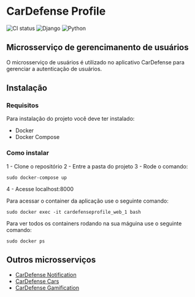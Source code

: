# CarDefense Profile
![CI status](https://img.shields.io/badge/build-passing-brightgreen.svg)
![Django](https://img.shields.io/badge/django-2.1-blue.svg)
![Python](https://img.shields.io/badge/python-3.6-ff69b4.svg)

## Microsserviço de gerencimanento de usuários

O microsserviço de usuários é utilizado no aplicativo CarDefense para gerenciar a autenticação de usuários.

## Instalação 

### Requisitos 
Para instalação do projeto você deve ter instalado:
* Docker
* Docker Compose

### Como instalar

1 - Clone o repositório
2 - Entre a pasta do projeto
3 - Rode o comando:
```
sudo docker-compose up
```
4 - Acesse localhost:8000

Para acessar o container da aplicação use o seguinte comando:
```
sudo docker exec -it cardefenseprofile_web_1 bash
```

Para ver todos os containers rodando na sua máguina use o seguinte comando:

```
sudo docker ps
```

## Outros microsserviços 
* [CarDefense Notification](https://github.com/CarDefense/CarDefense_Notification)
* [CarDefense Cars](https://github.com/CarDefense/CarDefense_Cars)
* [CarDefense Gamification](https://github.com/CarDefense/CarDefense_Gamification)





